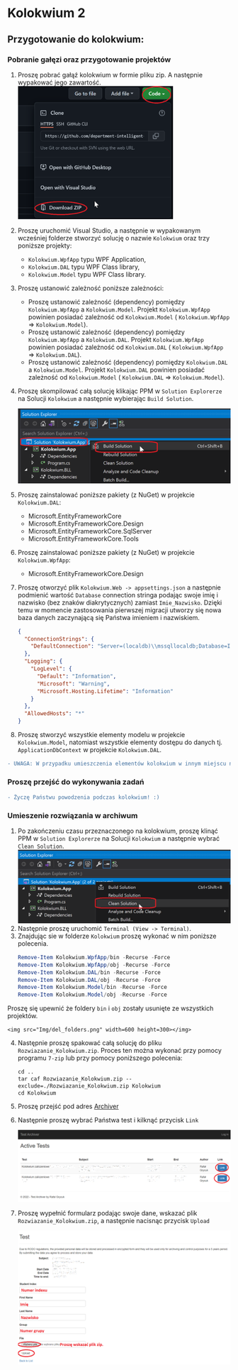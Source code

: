 # Kolokwium 2
## Przygotowanie do kolokwium:
### Pobranie gałęzi oraz przygotowanie projektów
1) Proszę pobrać gałąź kolokwium w formie pliku zip. A następnie wypakować jego zawartość.
  <img src="Img/download_zip.png" width=350 height=300></img>
2) Proszę uruchomić Visual Studio, a następnie w wypakowanym wcześniej folderze stworzyć solucję o nazwie `Kolokwium` oraz trzy poniższe projekty:
    - `Kolokwium.WpfApp` typu WPF Application,
    - `Kolokwium.DAL` typu WPF Class library,
    - `Kolokwium.Model` typu WPF Class library.
3) Proszę ustanowić zależność poniższe zależności:
    - Proszę ustanowić zależność (dependency) pomiędzy `Kolokwium.WpfApp` a `Kolokwium.Model`. Projekt  `Kolokwium.WpfApp` powinien posiadać zależność od `Kolokwium.Model` ( `Kolokwium.WpfApp` => `Kolokwium.Model`).
    - Proszę ustanowić zależność (dependency) pomiędzy `Kolokwium.WpfApp` a `Kolokwium.DAL`. Projekt  `Kolokwium.WpfApp` powinien posiadać zależność od `Kolokwium.DAL` ( `Kolokwium.WpfApp` => `Kolokwium.DAL`).
    - Proszę ustanowić zależność (dependency) pomiędzy `Kolokwium.DAL` a `Kolokwium.Model`. Projekt  `Kolokwium.DAL` powinien posiadać zależność od `Kolokwium.Model` ( `Kolokwium.DAL` => `Kolokwium.Model`).  
4) Proszę skompilować całą solucję klikając PPM w `Solution Explorerze` na Solucji `Kolokwium` a następnie wybierając `Build Solution`.

    ![Alt text](Img/compile_solution.png?raw=true)

5) Proszę zainstalować poniższe pakiety (z NuGet) w projekcie `Kolokwium.DAL`:
    - Microsoft.EntityFrameworkCore
    - Microsoft.EntityFrameworkCore.Design
    - Microsoft.EntityFrameworkCore.SqlServer
    - Microsoft.EntityFrameworkCore.Tools

6) Proszę zainstalować poniższe pakiety (z NuGet) w projekcie `Kolokwium.WpfApp`:
    - Microsoft.EntityFrameworkCore.Design
3) Proszę otworzyć plik `Kolokwium.Web -> appsettings.json` a następnie podmienić wartość `Database` connection stringa podając swoje imię i nazwisko (bez znaków diakrytycznych) zamiast `Imie_Nazwisko`. Dzięki temu w momencie zastosowania pierwszej migracji utworzy się nowa baza danych zaczynającą się Państwa imieniem i nazwiskiem.
    ```json
    {
      "ConnectionStrings": {
        "DefaultConnection": "Server=(localdb)\\mssqllocaldb;Database=Imie_Nazwisko_Kolokwium2_AppDb;Trusted_Connection=True;MultipleActiveResultSets=true"
      },
      "Logging": {
        "LogLevel": {
          "Default": "Information",
          "Microsoft": "Warning",
          "Microsoft.Hosting.Lifetime": "Information"
        }
      },
      "AllowedHosts": "*"
    }
    ```  
5) Proszę stworzyć wszystkie elementy modelu w projekcie `Kolokwium.Model`, natomiast wszystkie elementy dostępu do danych tj. `ApplicationDbContext` w projekcie `Kolokwium.DAL`. 
```diff
- UWAGA: W przypadku umieszczenia elementów kolokwium w innym miejscu niż powyższej określone, spowoduje znaczne obniżenie oceny lub uzyskanie oceny niedostatecznej. 
```
### Proszę przejść do wykonywania zadań

```diff
- Życzę Państwu powodzenia podczas kolokwium! :)
```
### Umieszenie rozwiązania w archiwum
1)  Po zakończeniu czasu przeznaczonego na kolokwium, proszę klinąć PPM w `Solution Explorerze` na Solucji `Kolokwium` a następnie wybrać `Clean Solution`.
    ![Alt text](Img/clean_solution.png?raw=true)
2) Następnie proszę uruchomić `Terminal (View -> Terminal)`.
3) Znajdując sie w folderze `Kolokwium` proszę wykonać w nim poniższe polecenia.
    ```powershell
   Remove-Item Kolokwium.WpfApp/bin -Recurse -Force
   Remove-Item Kolokwium.WpfApp/obj -Recurse -Force
   Remove-Item Kolokwium.DAL/bin -Recurse -Force
   Remove-Item Kolokwium.DAL/obj -Recurse -Force
   Remove-Item Kolokwium.Model/bin -Recurse -Force
   Remove-Item Kolokwium.Model/obj -Recurse -Force
    
    ```
  Proszę się upewnić że foldery `bin` i `obj` zostały usunięte ze wszystkich projektów.
    
    <img src="Img/del_folders.png" width=600 height=300></img>
 
 4) Następnie proszę spakować całą solucję do pliku `Rozwiazanie_Kolokwium.zip`. Proces ten można wykonać przy pomocy programu `7-zip` lub przy pomocy poniższego polecenia:
    ```
    cd ..
    tar caf Rozwiazanie_Kolokwium.zip --exclude=./Rozwiazanie_Kolokwium.zip Kolokwium
    cd Kolokwium 

    ```
5)  Proszę przejść pod adres [Archiver](http://ik2a.kik.pcz.czest.pl/archiver/TestArchive/Index)
6)  Następnie proszę wybrać Państwa test i kilknąć przycisk `Link`

    ![Alt text](Img/ArchiverUpload1.png?raw=true)
    
7)  Proszę wypełnić formularz podając swoje dane, wskazać plik `Rozwiazanie_Kolokwium.zip`, a następnie nacisnąc przycisk `Upload`

    ![Alt text](Img/ArchiverUpload2.png?raw=true)
    
 
